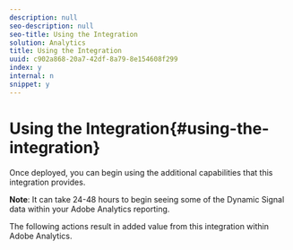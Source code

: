 ```yaml
---
description: null
seo-description: null
seo-title: Using the Integration
solution: Analytics
title: Using the Integration
uuid: c902a868-20a7-42df-8a79-8e154608f299
index: y
internal: n
snippet: y
---
```


# Using the Integration{#using-the-integration}

Once deployed, you can begin using the additional capabilities that this integration provides.

**Note**: It can take 24-48 hours to begin seeing some of the Dynamic Signal data within your Adobe Analytics reporting.

The following actions result in added value from this integration within Adobe Analytics. 
